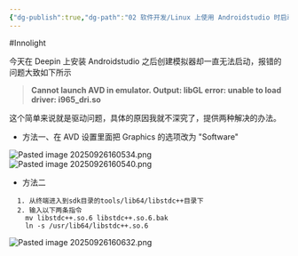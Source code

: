 ```yaml
---
{"dg-publish":true,"dg-path":"02 软件开发/Linux 上使用 Androidstudio 时启动模拟器报错.md","permalink":"/02 软件开发/Linux 上使用 Androidstudio 时启动模拟器报错/","created":"2025-09-26T16:04:33.465+08:00","updated":"2025-09-26T16:06:48.922+08:00"}
---
```


#Innolight

今天在 Deepin 上安装 Androidstudio 之后创建模拟器却一直无法启动，报错的问题大致如下所示

> **Cannot launch AVD in emulator. Output: libGL error: unable to load driver: i965_dri.so**

这个简单来说就是驱动问题，具体的原因我就不深究了，提供两种解决的办法。

- 方法一、在 AVD 设置里面把 Graphics 的选项改为 "Software"

![Pasted image 20250926160534.png](/img/user/0.Asset/resource/Pasted%20image%2020250926160534.png)
![Pasted image 20250926160540.png](/img/user/0.Asset/resource/Pasted%20image%2020250926160540.png)

- 方法二

```
  1. 从终端进入到sdk目录的tools/lib64/libstdc++目录下
  2. 输入以下两条指令
    mv libstdc++.so.6 libstdc++.so.6.bak
    ln -s /usr/lib64/libstdc++.so.6
```

![Pasted image 20250926160632.png](/img/user/0.Asset/resource/Pasted%20image%2020250926160632.png)
